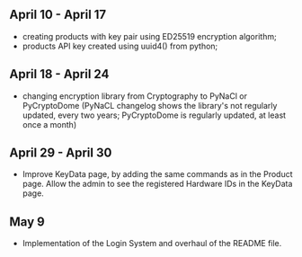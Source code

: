 ## April 10 - April 17
- creating products with key pair using ED25519 encryption algorithm;
- products API key created using uuid4() from python;

## April 18 - April 24
- changing encryption library from Cryptography to PyNaCl or PyCryptoDome (PyNaCL changelog shows the library's not regularly updated, every two years; PyCryptoDome is regularly updated, at least once a month)

## April 29 - April 30
- Improve KeyData page, by adding the same commands as in the Product page. Allow the admin to see the registered Hardware IDs in the KeyData page.

## May 9
- Implementation of the Login System and overhaul of the README file.